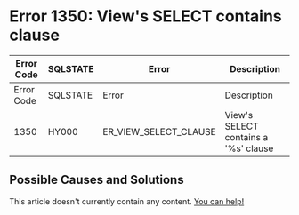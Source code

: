 
# Error 1350: View's SELECT contains clause


| Error Code | SQLSTATE | Error | Description |
| --- | --- | --- | --- |
| Error Code | SQLSTATE | Error | Description |
| 1350 | HY000 | ER_VIEW_SELECT_CLAUSE | View's SELECT contains a '%s' clause |




## Possible Causes and Solutions


This article doesn't currently contain any content. [You can help!](/kb/en/writing-and-editing-knowledge-base-articles/)

